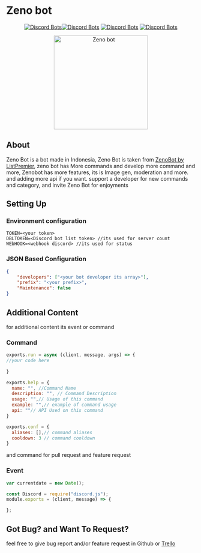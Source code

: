 # Zeno bot
<center>
 
[![Discord Bots](https://top.gg/api/widget/status/784224401545101344.svg)](https://top.gg/bot/784224401545101344)[![Discord Bots](https://top.gg/api/widget/servers/784224401545101344.svg)](https://top.gg/bot/784224401545101344) [![Discord Bots](https://top.gg/api/widget/owner/784224401545101344.svg)](https://top.gg/bot/784224401545101344) [![Discord Bots](https://top.gg/api/widget/upvotes/784224401545101344.svg)](https://top.gg/bot/)

<img class="fit-picture"
     src="https://cdn.discordapp.com/avatars/784224401545101344/e53e85d57afba36e309b5ec3e94434e9.png?size=1024"
     alt="Zeno bot" width="250" height="250">
</center>

## About

Zeno Bot is a bot made in Indonesia, Zeno Bot is taken from [ZenoBot by ListPremier](https://www.zenobot.com/), zeno bot has More commands and develop more command and more,  Zenobot has more features, its is Image gen, moderation and more. and adding more api if you want. support a developer for new commands and category, and invite Zeno Bot for enjoyments

## Setting Up
### Environment configuration
```env
TOKEN=<your token>
DBLTOKEN=<Discord bot list token> //its used for server count
WEbHOOK=<webhook discord> //its used for status
```
### JSON Based Configuration
```json
{
    "developers": ["<your bot developer its array>"],
    "prefix": "<your prefix>",
    "Maintenance": false
}
```
## Additional Content
for additional content its event or command
### Command
```js
exports.run = async (client, message, args) => {
//your code here
  
}

exports.help = {
  name: "", //Command Name
  description: "", // Command Description
  usage: "",// Usage of this command
  example: "",// example of command usage
  api: ""// API Used on this command
}

exports.conf = {
  aliases: [],// command aliases
  cooldown: 3 // command cooldown
}
```
and command for pull request and feature request

### Event
```js
var currentdate = new Date(); 

const Discord = require("discord.js");
module.exports = (client, message) => {

};
```
## Got Bug? and Want To Request?
feel free to give bug report and/or feature request in Github or [Trello](https://trello.com/b/ZmaGAwz3/zeno-bot)